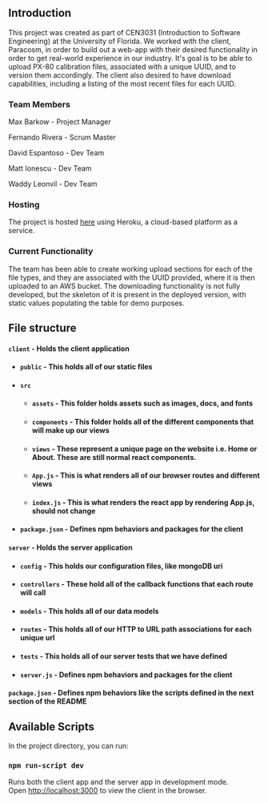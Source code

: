 ## Introduction

This project was created as part of CEN3031 (Introduction to Software Engineering) at the University of Florida. We worked with the client, Paracosm, in order to build out a web-app with their desired functionality in order to get real-world experience in our industry. It's goal is to be able to upload PX-80 calibration files, associated with a unique UUID, and to version them accordingly. The client also desired to have download capabilities, including a listing of the most recent files for each UUID. 

### Team Members

Max Barkow - Project Manager

Fernando Rivera - Scrum Master

David Espantoso - Dev Team

Matt Ionescu - Dev Team

Waddy Leonvil - Dev Team

### Hosting

The project is hosted [here](https://paracosm-project.herokuapp.com/) using Heroku, a cloud-based platform as a service. 

### Current Functionality

The team has been able to create working upload sections for each of the file types, and they are associated with the UUID provided, where it is then uploaded to an AWS bucket. The downloading functionality is not fully developed, but the skeleton of it is present in the deployed version, with static values populating the table for demo purposes.

## File structure
#### `client` - Holds the client application
- #### `public` - This holds all of our static files
- #### `src`
    - #### `assets` - This folder holds assets such as images, docs, and fonts
    - #### `components` - This folder holds all of the different components that will make up our views
    - #### `views` - These represent a unique page on the website i.e. Home or About. These are still normal react components.
    - #### `App.js` - This is what renders all of our browser routes and different views
    - #### `index.js` - This is what renders the react app by rendering App.js, should not change
- #### `package.json` - Defines npm behaviors and packages for the client
#### `server` - Holds the server application
- #### `config` - This holds our configuration files, like mongoDB uri
- #### `controllers` - These hold all of the callback functions that each route will call
- #### `models` - This holds all of our data models
- #### `routes` - This holds all of our HTTP to URL path associations for each unique url
- #### `tests` - This holds all of our server tests that we have defined
- #### `server.js` - Defines npm behaviors and packages for the client
#### `package.json` - Defines npm behaviors like the scripts defined in the next section of the README

## Available Scripts

In the project directory, you can run:

### `npm run-script dev`

Runs both the client app and the server app in development mode.<br>
Open [http://localhost:3000](http://localhost:3000) to view the client in the browser.